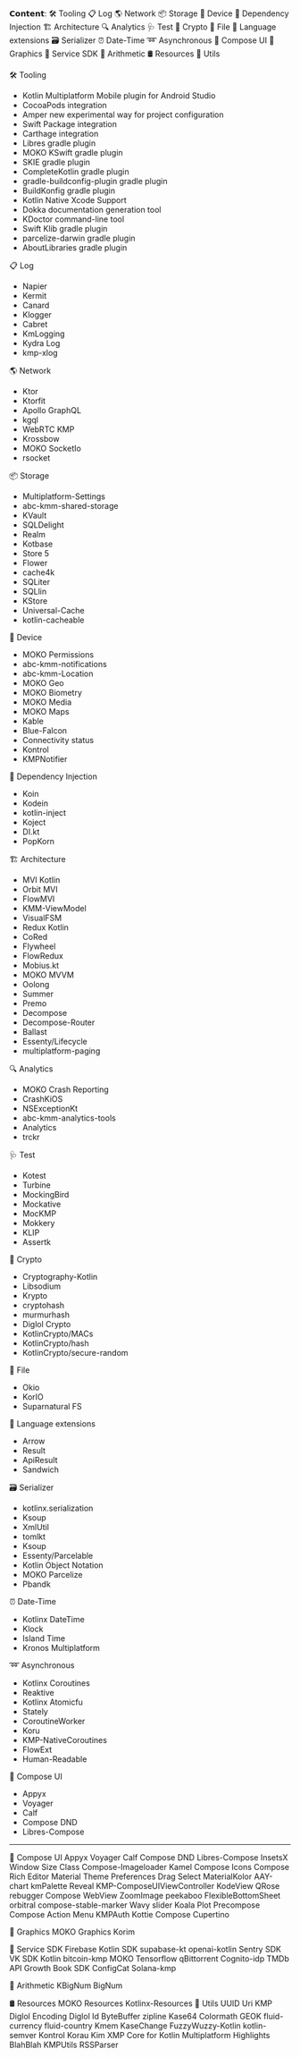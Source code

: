 𝗖𝗼𝗻𝘁𝗲𝗻𝘁:
🛠 Tooling 
📋 Log 
🌎 Network 
📦 Storage 
📱 Device 
💉 Dependency Injection 
🏗 Architecture 
🔍 Analytics 
🩺 Test 
🔑 Crypto 
📁 File 
🚀 Language extensions 
🗃 Serializer 
⏰ Date-Time ➿ Asynchronous 
🍎 Compose UI 
🎨 Graphics 
🧩 Service SDK 
🧮 Arithmetic 
🛢 Resources 
🔧 Utils

🛠 Tooling
- Kotlin Multiplatform Mobile plugin for Android Studio
- CocoaPods integration
- Amper new experimental way for project configuration
- Swift Package integration
- Carthage integration
- Libres gradle plugin
- MOKO KSwift gradle plugin
- SKIE gradle plugin
- CompleteKotlin gradle plugin
- gradle-buildconfig-plugin gradle plugin
- BuildKonfig gradle plugin
- Kotlin Native Xcode Support
- Dokka documentation generation tool
- KDoctor command-line tool
- Swift Klib gradle plugin
- parcelize-darwin gradle plugin
- AboutLibraries gradle plugin

📋 Log
- Napier
- Kermit
- Canard
- Klogger
- Cabret
- KmLogging
- Kydra Log
- kmp-xlog

🌎 Network
- Ktor
- Ktorfit
- Apollo GraphQL
- kgql
- WebRTC KMP
- Krossbow
- MOKO SocketIo
- rsocket

📦 Storage
- Multiplatform-Settings
- abc-kmm-shared-storage
- KVault
- SQLDelight
- Realm
- Kotbase
- Store 5
- Flower
- cache4k
- SQLiter
- SQLlin
- KStore
- Universal-Cache
- kotlin-cacheable

📱 Device
- MOKO Permissions
- abc-kmm-notifications
- abc-kmm-Location
- MOKO Geo
- MOKO Biometry
- MOKO Media
- MOKO Maps
- Kable
- Blue-Falcon
- Connectivity status
- Kontrol
- KMPNotifier

💉 Dependency Injection
- Koin
- Kodein
- kotlin-inject
- Koject
- DI.kt
- PopKorn

🏗 Architecture
- MVI Kotlin
- Orbit MVI
- FlowMVI
- KMM-ViewModel
- VisualFSM
- Redux Kotlin
- CoRed
- Flywheel
- FlowRedux
- Mobius.kt
- MOKO MVVM
- Oolong
- Summer
- Premo
- Decompose
- Decompose-Router
- Ballast
- Essenty/Lifecycle
- multiplatform-paging

🔍 Analytics
- MOKO Crash Reporting
- CrashKiOS
- NSExceptionKt
- abc-kmm-analytics-tools
- Analytics
- trckr

🩺 Test
- Kotest
- Turbine
- MockingBird
- Mockative
- MocKMP
- Mokkery
- KLIP
- Assertk

🔑 Crypto
- Cryptography-Kotlin
- Libsodium
- Krypto
- cryptohash
- murmurhash
- Diglol Crypto
- KotlinCrypto/MACs
- KotlinCrypto/hash
- KotlinCrypto/secure-random

📁 File
- Okio
- KorIO
- Suparnatural FS

🚀 Language extensions
- Arrow
- Result
- ApiResult
- Sandwich

🗃 Serializer
- kotlinx.serialization
- Ksoup
- XmlUtil
- tomlkt
- Ksoup
- Essenty/Parcelable
- Kotlin Object Notation
- MOKO Parcelize
- Pbandk

⏰ Date-Time
- Kotlinx DateTime
- Klock
- Island Time
- Kronos Multiplatform

➿ Asynchronous
- Kotlinx Coroutines
- Reaktive
- Kotlinx Atomicfu
- Stately
- CoroutineWorker
- Koru
- KMP-NativeCoroutines
- FlowExt
- Human-Readable

🍎 Compose UI
- Appyx
- Voyager
- Calf
- Compose DND
- Libres-Compose
-------------------
🍎 Compose UI
Appyx
Voyager
Calf
Compose DND
Libres-Compose
InsetsX
Window Size Class
Compose-Imageloader
Kamel
Compose Icons
Compose Rich Editor
Material Theme Preferences
Drag Select
MaterialKolor
AAY-chart
kmPalette
Reveal
KMP-ComposeUIViewController
KodeView
QRose
rebugger
Compose WebView
ZoomImage
peekaboo
FlexibleBottomSheet
orbitral
compose-stable-marker
Wavy slider
Koala Plot
Precompose
Compose Action Menu
KMPAuth
Kottie
Compose Cupertino

🎨 Graphics
MOKO Graphics
Korim

🧩 Service SDK
Firebase Kotlin SDK
supabase-kt
openai-kotlin
Sentry SDK
VK SDK Kotlin
bitcoin-kmp
MOKO Tensorflow
qBittorrent
Cognito-idp
TMDb API
Growth Book SDK
ConfigCat
Solana-kmp

🧮 Arithmetic
KBigNum
BigNum

🛢 Resources
MOKO Resources
Kotlinx-Resources
🔧 Utils
UUID
Uri KMP
Diglol Encoding
Diglol Id
ByteBuffer
zipline
Kase64
Colormath
GEOK
fluid-currency
fluid-country
Kmem
KaseChange
FuzzyWuzzy-Kotlin
kotlin-semver
Kontrol
Korau
Kim
XMP Core for Kotlin Multiplatform
Highlights
BlahBlah
KMPUtils
RSSParser
